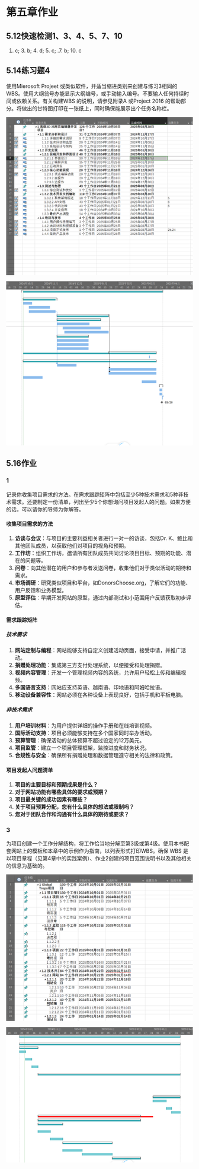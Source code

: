 # 第五章作业

## 5.12快速检测1、3、4、5、7、10

1. c; 3. b; 4. d; 5. c; .7. b; 10. c  

## 5.14练习题4

使用Mierosoft Projeet 或类似软件，并适当缩进类别来创建与练习3相同的 WBS。使用大纲翁号办能显示大纲编号，或手动输入编号。不要输人任何持续时间或依赖关系。有关构建WBS 的说明，请参见附录A 或Project 2016 的帮助部分。将做出的甘特图打印在一张纸上，同时确保能展示出个任务名称栏。

![image-20241007161402255](./assets/image-20241007161402255.png)

![image-20241007161419804](./assets/image-20241007161419804.png)

## 5.16作业

### 1

记录你收集项目需求的方法。在需求跟踪矩阵中包括至少5种技术需求和5种非技术需求。还要制定一份清单，列出至少5个你想询问项目发起人的问题。如果方便的话，可以请你的导师为你解答。

#### 收集项目需求的方法

1. **访谈与会议**：与项目的主要利益相关者进行一对一的访谈，包括Dr. K、鲍比和其他团队成员，以获取他们对项目的视角和预期。
2. **工作坊**：组织工作坊，邀请所有团队成员共同讨论项目目标、预期的功能、潜在的问题等。
3. **问卷**：向其他潜在的用户和参与者发送问卷，收集他们对于类似活动的期待和需求。
4. **市场调研**：研究类似项目和平台，如DonorsChoose.org，了解它们的功能、用户反馈和业务模型。
5. **原型评估**：早期开发网站的原型，通过内部测试和小范围用户反馈获取初步评估。

#### 需求跟踪矩阵

##### 技术需求
1. **网站定制与编程**：网站能够支持自定义创建活动页面，接受申请，并推广活动。
2. **捐赠处理功能**：集成第三方支付处理系统，以便接受和处理捐赠。
3. **视频内容管理**：开发一个管理视频内容的系统，允许用户轻松上传和编辑视频。
4. **多国语言支持**：网站应支持英语、越南语、印地语和阿姆哈拉语。
5. **移动设备兼容性**：网站必须在各种设备上表现良好，包括手机和平板电脑。

##### 非技术需求
1. **用户培训材料**：为用户提供详细的操作手册和在线培训视频。
2. **国际活动支持**：项目必须能够支持在多个国家同时举办活动。
3. **预算管理**：确保活动的总体预算不超过设定的12万美元。
4. **项目监管**：建立一个项目管理框架，监控进度和财务状况。
5. **合规性与安全**：确保所有捐赠处理和数据管理遵守相关的法律和政策。

#### 项目发起人问题清单

1. **项目的主要目标和预期成果是什么？**
2. **对于网站功能有哪些具体的要求或预期？**
3. **项目最关键的成功因素有哪些？**
4. **关于项目预算分配，您有什么具体的想法或限制吗？**
5. **您对于团队合作和沟通有什么具体的期待或要求？**





### 3

为项目创建一个工作分解结构，将工作恰当地分解至第3级或第4级。使用本书配套网站上的模板和本章中的示例作为指南，以列表形式打印WBS。确保 WBS 是以项目章程（见第4章中的实践案例）、作业2创建的项目范围说明书以及其他相关的信息为基础的。

![image-20241007170540831](./assets/image-20241007170540831.png)

![image-20241007170549556](./assets/image-20241007170549556.png)